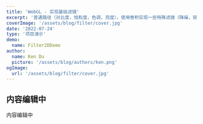 ```yaml
---
title: 'WebGL - 实现基础滤镜'
excerpt: '普通路径（对比度，饱和度，色调，亮度），使用卷积实现一些特殊滤镜（降噪，锐化，点屏，高斯模糊）'
coverImage: '/assets/blog/filter/cover.jpg'
date: '2022-07-24'
type: '项目演示'
demo:
  name: Filter2DDemo
author:
  name: Ken Du
  picture: '/assets/blog/authors/ken.png'
ogImage:
  url: '/assets/blog/filter/cover.jpg'
---
```




## 内容编辑中

内容编辑中